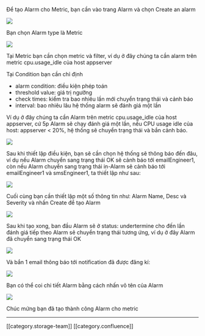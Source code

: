 Để tạo Alarm cho Metric, bạn cần vào trang Alarm và chọn Create an alarm

![](images/storage/image2021-5-14_18-39-12.png)

Bạn chọn Alarm type là Metric

![](images/storage/image2021-5-17_17-54-33.png)

Tại Metric bạn cần chọn metric và filter, ví dụ ở đây chúng ta cần alarm trên metric cpu.usage_idle của host appserver

Tại Condition bạn cần chỉ định


* alarm condition: điều kiện phép toán
* threshold value: giá trị ngưỡng
* check times: kiểm tra bao nhiêu lần mới chuyển trạng thái và cảnh báo
* interval: bao nhiêu lâu hệ thống alarm sẽ đánh giá một lần

Ví dụ ở đây chúng ta cần Alarm trên metric cpu.usage_idle của host appserver, cứ 5p Alarm sẽ chạy đánh giá một lần, nếu CPU usage idle của host: appserver < 20%, hệ thống sẽ chuyển trạng thái và bắn cảnh báo. 

![](images/storage/image2021-5-17_17-57-54.png)

Sau khi thiết lập điều kiện, bạn sẽ cần chọn hệ thống sẽ thông báo đến đâu, ví dụ nếu Alarm chuyển sang trạng thái OK sẽ cảnh báo tới emailEngineer1, còn nếu Alarm chuyển sang trạng thái in-Alarm sẽ cảnh báo tới emailEngineer1 và smsEngineer1, ta thiết lập như sau:

![](images/storage/image2021-5-17_18-4-10.png)

Cuối cùng bạn cần thiết lập một số thông tin như: Alarm Name, Desc và Severity và nhấn Create để tạo Alarm

![](images/storage/image2021-5-17_18-5-38.png)



Sau khi tạo xong, ban đầu Alarm sẽ ở status: undertermine cho đến lần đánh giá tiếp theo Alarm sẽ chuyển trạng thái tương ứng, ví dụ ở đây Alarm đã chuyển sang trạng thái OK

![](images/storage/image2021-5-17_18-23-45.png)

Và bắn 1 email thông báo tới notification đã được đăng kí: 

![](images/storage/image2021-5-17_18-24-59.png)

Bạn có thể coi chi tiết Alarm bằng cách nhấn vô tên của Alarm

![](images/storage/image2021-5-17_18-25-42.png)

Chúc mứng bạn đã tạo thành công Alarm cho metric 







*****

[[category.storage-team]] 
[[category.confluence]] 
